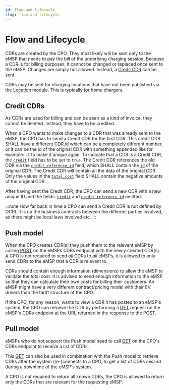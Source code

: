 ```yaml
---
id: flow-and-lifecycle
slug: flow-and-lifecycle
---
```

# Flow and Lifecycle

CDRs are created by the CPO. They most likely will be sent only to the eMSP that needs to pay the bill of the underlying
charging session. Because a CDR is for billing purposes, it cannot be changed or replaced once sent to the eMSP. Changes
are simply not allowed. Instead, a [Credit CDR](/docs/ocpi/06-modules/05-cdrs/04-flow-and-lifecycle.md#credit-cdrs) can
be sent.

CDRs may be sent for charging locations that have not been published via the
[Location](/docs/ocpi/06-modules/03-locations/01-intro.md) module. This is typically for home chargers.

## Credit CDRs

As CDRs are used for billing and can be seen as a kind of invoice, they cannot be deleted. Instead, they have to be
credited.

When a CPO wants to make changes to a CDR that was already sent to the eMSP, the CPO has to send a Credit CDR for the
first CDR. This credit CDR SHALL have a different CDR.id which can be a completely different number, or it can be the id
of the original CDR with something appended like for example: `-C` to make it unique again. To indicate that a CDR is a
Credit CDR, the [`credit`](/docs/ocpi/06-modules/05-cdrs/06-object-description.md#cdr-object) field has to be set to
`true`. The Credit CDR references the old CDR via the
[`credit_reference_id`](/docs/ocpi/06-modules/05-cdrs/06-object-description.md#cdr-object) field, which SHALL contain
the [`id`](/docs/ocpi/06-modules/05-cdrs/06-object-description.md#cdr-object) of the original CDR. The Credit CDR will
contain all the data of the original CDR. Only the values in the
[`total_cost`](/docs/ocpi/06-modules/05-cdrs/06-object-description.md#cdr-object) field SHALL contain the negative
amounts of the original CDR.

After having sent the Credit CDR, the CPO can send a new CDR with a new unique ID and the fields:
[`credit`](/docs/ocpi/06-modules/05-cdrs/06-object-description.md#cdr-object) and
[`credit_reference_id`](/docs/ocpi/06-modules/05-cdrs/06-object-description.md#cdr-object) omitted.

:::note
How far back in time a CPO can send a Credit CDR is not defined by OCPI. It is up the business contracts between the
different parties involved, as there might be local laws involved etc.
:::

## Push model

When the CPO creates CDR(s) they push them to the relevant eMSP by calling
[POST](/docs/ocpi/06-modules/05-cdrs/05-interfaces-and-endpoints.md#post-method) on the eMSPs CDRs endpoint with the
newly created CDR(s). A CPO is not required to send *all* CDRs to *all* eMSPs, it is allowed to only send CDRs to the
eMSP that a CDR is relevant to.

CDRs should contain enough information (dimensions) to allow the eMSP to validate the total cost. It is advised to send
enough information to the eMSP so that they can calculate their own costs for billing their customers. An eMSP might
have a very different contract/pricing model with their EV drivers than the tariff structure of the CPO.

If the CPO, for any reason, wants to view a CDR it has posted to an eMSP's system, the CPO can retrieve the CDR by
performing a [GET](/docs/ocpi/06-modules/05-cdrs/05-interfaces-and-endpoints.md#get-method-1) request on the eMSP's CDRs
endpoint at the URL returned in the response to the
[POST](/docs/ocpi/06-modules/05-cdrs/05-interfaces-and-endpoints.md#post-method).

## Pull model

eMSPs who do not support the Push model need to call
[GET](/docs/ocpi/06-modules/05-cdrs/05-interfaces-and-endpoints.md#get-method) on the CPO's CDRs endpoint to receive a
list of CDRs.

This [GET](/docs/ocpi/06-modules/05-cdrs/05-interfaces-and-endpoints.md#get-method) can also be used in combination with
the Push model to retrieve CDRs after the system (re-)connects to a CPO, to get a list of CDRs *missed* during a
downtime of the eMSP's system.

A CPO is not required to return all known CDRs, the CPO is allowed to return only the CDRs that are relevant for the
requesting eMSP.
